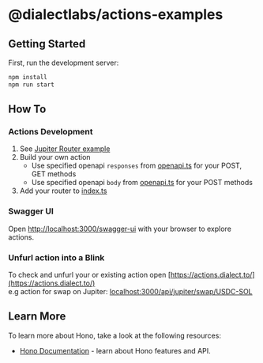 # @dialectlabs/actions-examples

## Getting Started

First, run the development server:
```bash
npm install
npm run start
```

## How To

### Actions Development

1. See [Jupiter Router example](src/app/api/jupiter/swap/route.ts)
2. Build your own action 
   * Use specified openapi `responses` from [openapi.ts](src/app/openapi.ts) for your POST, GET methods
   * Use specified openapi `body` from [openapi.ts](src/app/openapi.ts) for your POST methods
3. Add your router to [index.ts](src/app/index.ts)

### Swagger UI
Open [http://localhost:3000/swagger-ui](http://localhost:3000/swagger-ui) with your browser to explore actions.

### Unfurl action into a Blink
To check and unfurl your or existing action open 
[https://actions.dialect.to/](https://actions.dialect.to/)  
e.g action for swap on Jupiter: <localhost:3000/api/jupiter/swap/USDC-SOL>

## Learn More
To learn more about Hono, take a look at the following resources:

- [Hono Documentation](https://hono.dev/docs/) - learn about Hono features and API.
